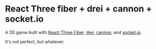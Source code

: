 # React Three fiber + drei + cannon + socket.io

A 3D game built with [React Three Fiber](https://github.com/pmndrs/react-three-fiber), [drei](https://github.com/pmndrs/drei), [cannon](https://github.com/pmndrs/use-cannon), and [socket.io](https://socket.io).

It's not perfect, but whatever.